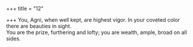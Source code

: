 +++
title = "12"

+++
You, Agni, when well kept, are highest vigor. In your coveted color  there are beauties in sight.  
You are the prize, furthering and lofty; you are wealth, ample, broad on  all sides.  